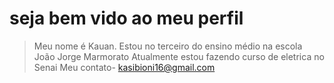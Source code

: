 # seja bem vido ao meu perfil

> Meu nome é Kauan.
> Estou no terceiro do ensino médio na escola João Jorge Marmorato
> Atualmente estou fazendo curso de eletrica no Senai
> Meu contato- kasibioni16@gmail.com

